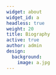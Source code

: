 ```yaml
---
widget: about
widget_id: a
headless: true
weight: 20
title: Biography
active: true
author: admin
design:
  background:
    image: a.jpg
---
```

